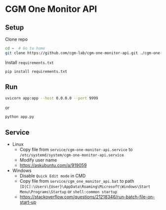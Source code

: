 # CGM One Monitor API

## Setup

Clone repo

```bash
cd ~  # Go to home
git clone https://github.com/cgm-lab/cgm-one-monitor-api.git ./cgm-one-monitor-api
```

Install `requirements.txt`

```bash
pip install requirements.txt
```

## Run

```bash
uvicorn app:app --host 0.0.0.0 --port 9999
```

or

```bash
python app.py
```

## Service

- Linux
  - Copy file from `service/cgm-one-monitor-api.service` to `/etc/systemd/system/cgm-one-monitor-api.service`
  - Modify user name
  - <https://askubuntu.com/a/919059>
- Windows
  - Disable `Quick Edit mode` in CMD
  - Copy file from `service/cgm_one_monitor_api.bat` to path `[D|C]:\Users\{User}\AppData\Roaming\Microsoft\Windows\Start Menu\Programs\Startup` or `shell:common startup`
  - <https://stackoverflow.com/questions/21218346/run-batch-file-on-start-up>
